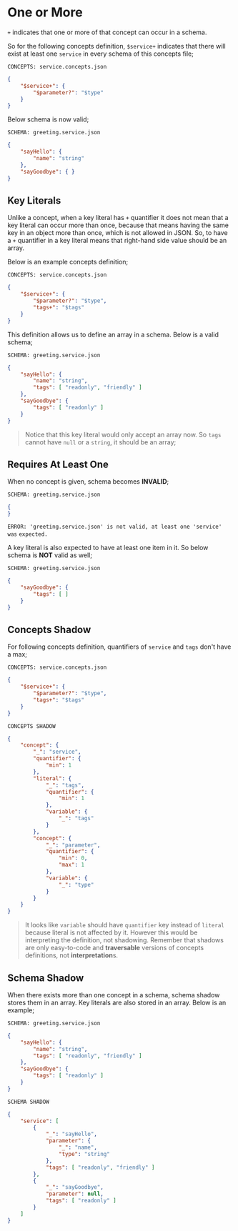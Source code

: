 # One or More

`+` indicates that one or more of that concept can occur in a schema.

So for the following concepts definition, `$service+` indicates that there
will exist at least one `service` in every schema of this concepts file;

`CONCEPTS: service.concepts.json`

```json
{
    "$service+": {
        "$parameter?": "$type"
    }
}
```

Below schema is now valid;

`SCHEMA: greeting.service.json`

```json
{
    "sayHello": { 
        "name": "string"
    },
    "sayGoodbye": { }
}
```

## Key Literals

Unlike a concept, when a key literal has `+` quantifier it does not mean that
a key literal can occur more than once, because that means having the same key
in an object more than once, which is not allowed in JSON. So, to have a `+`
quantifier in a key literal means that right-hand side value should be an
array.

Below is an example concepts definition;

`CONCEPTS: service.concepts.json`

```json
{
    "$service+": {
        "$parameter?": "$type",
        "tags+": "$tags"
    }
}
```

This definition allows us to define an array in a schema. Below is a valid
schema;

`SCHEMA: greeting.service.json`

```json
{
    "sayHello": {
        "name": "string",
        "tags": [ "readonly", "friendly" ]
    },
    "sayGoodbye": {
        "tags": [ "readonly" ]
    }
}
```

> Notice that this key literal would only accept an array now. So `tags` cannot
> have `null` or a `string`, it should be an array;

## Requires At Least One

When no concept is given, schema becomes **INVALID**;

`SCHEMA: greeting.service.json`

```json
{
}
```

`ERROR: 'greeting.service.json' is not valid, at least one 'service' was`
`expected.`

A key literal is also expected to have at least one item in it. So below schema
is **NOT** valid as well;

`SCHEMA: greeting.service.json`

```json
{
    "sayGoodbye": {
        "tags": [ ]
    }
}
```

## Concepts Shadow

For following concepts definition, quantifiers of `service` and `tags` don't
have a max;

`CONCEPTS: service.concepts.json`

```json
{
    "$service+": {
        "$parameter?": "$type",
        "tags+": "$tags"
    }
}
```

`CONCEPTS SHADOW`

```json
{
    "concept": {
        "_": "service", 
        "quantifier": {
            "min": 1
        },
        "literal": {
            "_": "tags",
            "quantifier": {
                "min": 1
            },
            "variable": {
                "_": "tags"
            }
        },
        "concept": {
            "_": "parameter",
            "quantifier": {
                "min": 0,
                "max": 1
            },
            "variable": {
                "_": "type"
            }
        }
    }
}
```

> It looks like `variable` should have `quantifier` key instead of `literal`
> because literal is not affected by it. However this would be interpreting the
> definition, not shadowing. Remember that shadows are only easy-to-code and
> **traversable** versions of concepts definitions, not **interpretation**s.

## Schema Shadow

When there exists more than one concept in a schema, schema shadow stores them
in an array. Key literals are also stored in an array. Below is an example;

`SCHEMA: greeting.service.json`

```json
{
    "sayHello": {
        "name": "string",
        "tags": [ "readonly", "friendly" ]
    },
    "sayGoodbye": {
        "tags": [ "readonly" ]
    }
}
```

`SCHEMA SHADOW`

```json
{
    "service": [
        {
            "_": "sayHello",
            "parameter": {
                "_": "name",
                "type": "string"
            },
            "tags": [ "readonly", "friendly" ]
        },
        {
            "_": "sayGoodbye",
            "parameter": null,
            "tags": [ "readonly" ]
        }
    ]
}
```
